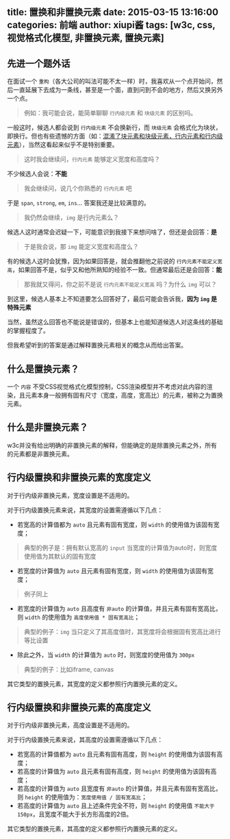 title: 置换和非置换元素
date: 2015-03-15 13:16:00
categories: 前端
author: xiupi酱
tags: [w3c, css, 视觉格式化模型, 非置换元素, 置换元素]
---

## 先进一个题外话

在面试一个 `重构`（各大公司的叫法可能不太一样）时，我喜欢从一个点开始问，然后一直延展下去成为一条线，甚至是一个面，直到问到不会的地方，然后又换另外一个点。

> 例如：我可能会说，能简单聊聊 `行内级元素` 和 `块级元素` 的区别吗。

一般这时，候选人都会说到 `行内级元素` 不会换新行，而 `块级元素` 会格式化为块状，即换行。但也有些遗憾的方面（如：[混淆了块元素和块级元素，行内元素和行内级元素](/2015/03/09/css/视觉格式化模型中的各种框/#block-level-element)），当然这看起来似乎不是特别重要。

> 这时我会继续问，`行内元素` 能够定义宽度和高度吗？

不少候选人会说：**不能**

> 我会继续问，说几个你熟悉的 `行内元素` 吧

于是 `span`, `strong`, `em`, `ins`... 答案我还是比较满意的。

> 我仍然会继续，`img` 是行内元素么？

候选人这时通常会迟疑一下，可能意识到我接下来想问啥了，但还是会回答：**是**

<!--more-->

> 于是我会说，那 `img` 能定义宽度和高度么？

有的候选人这时会犹豫，因为如果回答是，就会推翻他之前说的 `行内元素不能定义宽高`，如果回答不是，似乎又和他所熟知的经验不一致。但通常最后还是会回答：**能**

> 那我就又得问，你之前不是说 `行内元素不能定义宽高` 吗？为什么 `img` 可以？

到这里，候选人基本上不知道要怎么回答好了，最后可能会告诉我，**因为 `img` 是特殊元素**

当然，虽然这么回答也不能说是错误的，但基本上也能知道候选人对这条线的基础的掌握程度了。

但我希望听到的答案是通过解释置换元素相关的概念从而给出答案。

## 什么是置换元素？

一个 `内容` 不受CSS视觉格式化模型控制，CSS渲染模型并不考虑对此内容的渲染，且元素本身一般拥有固有尺寸（宽度，高度，宽高比）的元素，被称之为置换元素。

## 什么是非置换元素？

w3c并没有给出明确的非置换元素的解释，但能确定的是除置换元素之外，所有的元素都是非置换元素。

## 行内级置换和非置换元素的宽度定义

对于行内级非置换元素，宽度设置是不适用的。

对于行内级置换元素来说，其宽度的设置需遵循以下几点：

* 若宽高的计算值都为 `auto` 且元素有固有宽度，则 `width` 的使用值为该固有宽度；
> 典型的例子是：拥有默认宽高的 `input` 当宽度的计算值为auto时，则宽度使用值为其默认的固有宽度
* 若宽度的计算值为 `auto` 且元素有固有宽度，则 `width` 的使用值为该固有宽度；
> 例子同上
* 若宽度的计算值为 `auto` 且高度有 `非auto` 的计算值，并且元素有固有宽高比，则 `width` 的使用值为 `高度使用值 * 固有宽高比`；
> 典型的例子：`img` 当只定义了其高度值时，其宽度将会根据固有宽高比进行等比设置
* 除此之外，当 `width` 的计算值为 `auto` 时，则宽度的使用值为 `300px`
> 典型的例子：比如iframe, canvas

其它类型的置换元素，其宽度的定义都参照行内置换元素的定义。

## 行内级置换和非置换元素的高度定义

对于行内级非置换元素，高度设置是不适用的。

对于行内级置换元素来说，其高度的设置需遵循以下几点：

* 若宽高的计算值都为 `auto` 且元素有固有高度，则 `height` 的使用值为该固有高度；
* 若高度的计算值为 `auto` 且元素有固有高度，则 `height` 的使用值为该固有高度；
* 若高度的计算值为 `auto` 且宽度有 `非auto` 的计算值，并且元素有固有宽高比，则 `height` 的使用值为：`宽度使用值 / 固有宽高比`；
* 若高度的计算值为 `auto` 且上述条件完全不符，则 `height` 的使用值 `不能大于150px`，且宽度不能大于长方形高度的2倍。

其它类型的置换元素，其高度的定义都参照行内置换元素的定义。